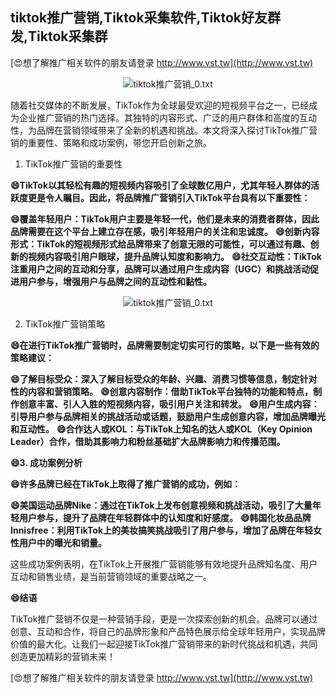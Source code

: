 ## **tiktok推广营销,Tiktok采集软件,Tiktok好友群发,Tiktok采集群**

[😍想了解推广相关软件的朋友请登录 http://www.vst.tw](http://www.vst.tw)

 <center><img src="https://vst.tw/MP4/tuiguang/png/8.png" alt="tiktok推广营销_0.txt"></center>

随着社交媒体的不断发展，TikTok作为全球最受欢迎的短视频平台之一，已经成为企业推广营销的热门选择。其独特的内容形式、广泛的用户群体和高度的互动性，为品牌在营销领域带来了全新的机遇和挑战。本文将深入探讨TikTok推广营销的重要性、策略和成功案例，带您开启创新之旅。

1. TikTok推广营销的重要性

**😄TikTok以其轻松有趣的短视频内容吸引了全球数亿用户，尤其年轻人群体的活跃度更是令人瞩目。因此，将品牌推广营销引入TikTok平台具有以下重要性：**

**😄覆盖年轻用户：TikTok用户主要是年轻一代，他们是未来的消费者群体，因此品牌需要在这个平台上建立存在感，吸引年轻用户的关注和忠诚度。**
**😄创新内容形式：TikTok的短视频形式给品牌带来了创意无限的可能性，可以通过有趣、创新的视频内容吸引用户眼球，提升品牌认知度和影响力。**
**😄社交互动性：TikTok注重用户之间的互动和分享，品牌可以通过用户生成内容（UGC）和挑战活动促进用户参与，增强用户与品牌之间的互动性和黏性。**

 <center><img src="https://vst.tw/MP4/tuiguang/png/1.png" alt="tiktok推广营销_0.txt"></center>

2. TikTok推广营销策略

**😄在进行TikTok推广营销时，品牌需要制定切实可行的策略，以下是一些有效的策略建议：**

**😄了解目标受众：深入了解目标受众的年龄、兴趣、消费习惯等信息，制定针对性的内容和营销策略。**
**😄创意内容制作：借助TikTok平台独特的功能和特点，制作创意丰富、引人入胜的短视频内容，吸引用户关注和转发。**
**😄用户生成内容：引导用户参与品牌相关的挑战活动或话题，鼓励用户生成创意内容，增加品牌曝光和互动性。**
**😄合作达人或KOL：与TikTok上知名的达人或KOL（Key Opinion Leader）合作，借助其影响力和粉丝基础扩大品牌影响力和传播范围。**

**😄3. 成功案例分析**

**😄许多品牌已经在TikTok上取得了推广营销的成功，例如：**

**😄美国运动品牌Nike：通过在TikTok上发布创意视频和挑战活动，吸引了大量年轻用户参与，提升了品牌在年轻群体中的认知度和好感度。**
**😄韩国化妆品品牌Innisfree：利用TikTok上的美妆搞笑挑战吸引了用户参与，增加了品牌在年轻女性用户中的曝光和销量。**

这些成功案例表明，在TikTok上开展推广营销能够有效地提升品牌知名度、用户互动和销售业绩，是当前营销领域的重要战略之一。

**😄结语**

TikTok推广营销不仅是一种营销手段，更是一次探索创新的机会。品牌可以通过创意、互动和合作，将自己的品牌形象和产品特色展示给全球年轻用户，实现品牌价值的最大化。让我们一起迎接TikTok推广营销带来的新时代挑战和机遇，共同创造更加精彩的营销未来！

[😍想了解推广相关软件的朋友请登录 http://www.vst.tw](http://www.vst.tw)



